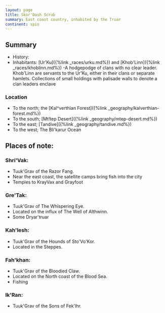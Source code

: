```yaml
---
layout: page
title: Skor'Dash Scrub
summary: East coast country, inhabited by the Truar
continent: spin
---
```


## Summary

- History: 
- Inhabitants: [Ur'Ku]({%link _races/urku.md%}) and [Khob'Linn]({%link _races/khoblinn.md%})
 -A hodgepodge of clans with no clear leader. Khob'Linn are servants to the Ur'Ku, either in their clans or separate hamlets.
Collections of small holdings with palisade walls to denote a clan leaders enclave

### Location

- To the north; the [Kal^verthian Forest]({%link _geography/kalverthian-forest.md%})
- To the south; [Mt!tep Desert]({%link _geography/mtep-desert.md%})
- To the east; [Tandive]({%link _geography/tandive.md%})
- To the west; The Bli'karur Ocean

## Places of note:

### Shri'Vak:
- Tuuk'Grav of the Razor Fang.
- Near the east coast, the satellite camps bring fish into the city
- Temples to KrayVax and Grayfoot

### Gre'Tak:
- Tuuk'Grav of The Whispering Eye. 
- Located on the influx of The Well of Althwinn.
- Some Dryar'truar

### Kah'lesh:
- Tuuk'Grav of the Hounds of Sto'Vo'Kor. 
- Located in the Steppes.

### Fah'khan:
- Tuuk'Grav of the Bloodied Claw. 
- Located on the North coast of the Blood Sea.
- Fishing

### Ik'Ran:
- Tuuk'Grav of the Sons of Fek'Ihr.

